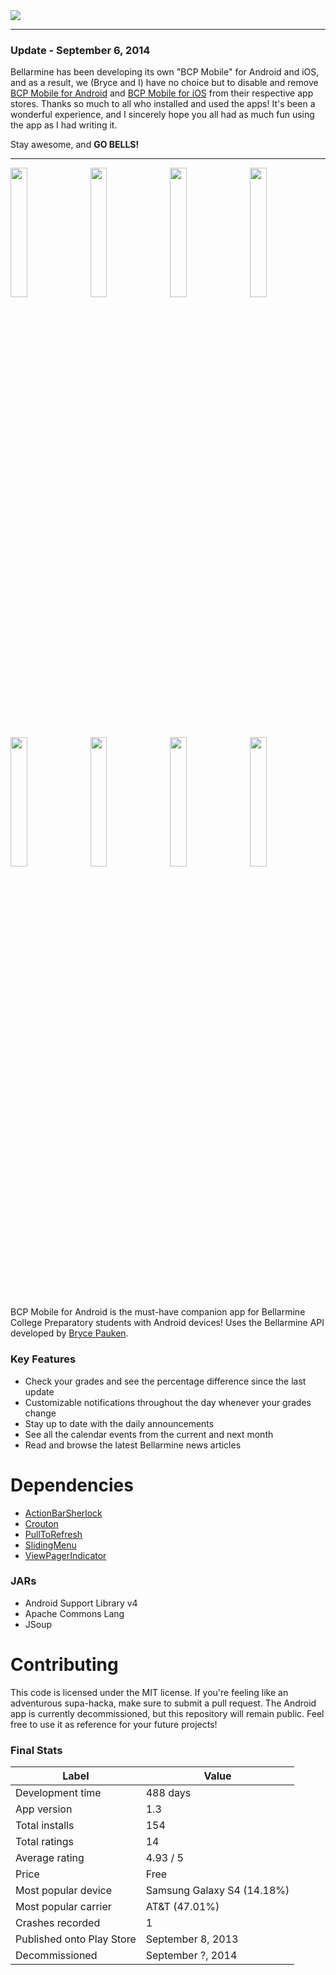 <img src="http://richardgl.in/bcpmobile/feature-graphic.png" />

---

### Update - September 6, 2014
Bellarmine has been developing its own "BCP Mobile" for Android and iOS, and as a result, we (Bryce and I) have no choice but to disable and remove [BCP Mobile for Android](https://github.com/richard1/BCP-Mobile) and [BCP Mobile for iOS](https://github.com/KingfishDevelopment/BCP-Mobile) from their respective app stores.  Thanks so much to all who installed and used the apps!  It's been a wonderful experience, and I sincerely hope you all had as much fun using the app as I had writing it.

Stay awesome, and **GO BELLS!**

---

<img src="http://richardgl.in/bcpmobile/1.png" width="23%" />&nbsp;&nbsp;
<img src="http://richardgl.in/bcpmobile/2.png" width="23%" />&nbsp;&nbsp;
<img src="http://richardgl.in/bcpmobile/3.png" width="23%" />&nbsp;&nbsp;
<img src="http://richardgl.in/bcpmobile/4.png" width="23%" />

<img src="http://richardgl.in/bcpmobile/5.png" width="23%" />&nbsp;&nbsp;
<img src="http://richardgl.in/bcpmobile/6.png" width="23%" />&nbsp;&nbsp;
<img src="http://richardgl.in/bcpmobile/7.png" width="23%" />&nbsp;&nbsp;
<img src="http://richardgl.in/bcpmobile/8.png" width="23%" />

BCP Mobile for Android is the must-have companion app for Bellarmine College Preparatory students with Android devices!
Uses the Bellarmine API developed by [Bryce Pauken](https://github.com/brycepauken).

### Key Features
* Check your grades and see the percentage difference since the last update
* Customizable notifications throughout the day whenever your grades change
* Stay up to date with the daily announcements
* See all the calendar events from the current and next month
* Read and browse the latest Bellarmine news articles

Dependencies
============

* [ActionBarSherlock](https://github.com/JakeWharton/ActionBarSherlock)
* [Crouton](https://github.com/keyboardsurfer/Crouton)
* [PullToRefresh](https://github.com/chrisbanes/Android-PullToRefresh)
* [SlidingMenu](https://github.com/jfeinstein10/SlidingMenu)
* [ViewPagerIndicator](https://github.com/JakeWharton/Android-ViewPagerIndicator)

### JARs
* Android Support Library v4
* Apache Commons Lang
* JSoup

Contributing
============

This code is licensed under the MIT license.  If you're feeling like an adventurous supa-hacka, make sure to submit a pull request.  The Android app is currently decommissioned, but this repository will remain public.  Feel free to use it as reference for your future projects!

### Final Stats


Label | Value
----- | -----
Development time | 488 days
App version | 1.3
Total installs | 154
Total ratings | 14
Average rating | 4.93 / 5
Price | Free
Most popular device | Samsung Galaxy S4 (14.18%)
Most popular carrier | AT&T (47.01%)
Crashes recorded | 1
Published onto Play Store | September 8, 2013
Decommissioned | September ?, 2014
